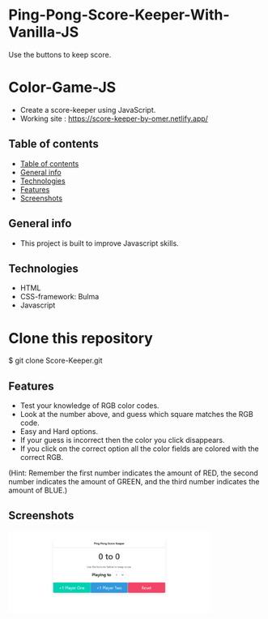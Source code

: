 # Ping-Pong-Score-Keeper-With-Vanilla-JS

Use the buttons to keep score.

# Color-Game-JS

- Create a score-keeper using JavaScript.
- Working site : https://score-keeper-by-omer.netlify.app/

## Table of contents

- [Table of contents](#table-of-contents)
- [General info](#general-info)
- [Technologies](#technologies)
- [Features](#features)
- [Screenshots](#screenshots)

## General info

- This project is built to improve Javascript skills.

## Technologies

- HTML
- CSS-framework: Bulma
- Javascript

# Clone this repository

\$ git clone Score-Keeper.git

## Features

- Test your knowledge of RGB color codes.
- Look at the number above, and guess which square matches the RGB code.
- Easy and Hard options.
- If your guess is incorrect then the color you click disappears.
- If you click on the correct option all the color fields are colored with the correct RGB.

(Hint: Remember the first number indicates the amount of RED, the second number indicates the amount of GREEN, and the third number indicates the amount of BLUE.)

## Screenshots

<img src="score-keeper.png" width="400" />
<br/>
